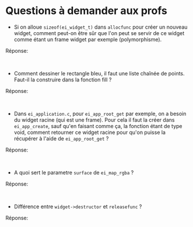 # Questions à demander aux profs

- Si on alloue ``sizeof(ei_widget_t)`` dans ``allocfunc`` pour créer un nouveau widget, comment peut-on être sûr que l'on peut se servir de ce widget comme étant un frame widget par exemple (polymorphisme).

Réponse:

<br>

- Comment dessiner le rectangle bleu, il faut une liste chaînée de points. Faut-il la construire dans la fonction fill ?

Réponse:

<br>

- Dans ``ei_application.c``, pour ``ei_app_root_get`` par exemple, on a besoin du widget racine (qui est une frame). Pour cela il faut la créer dans ``ei_app_create``, sauf qu'en faisant comme ça, la fonction étant de type void, comment retourner ce widget racine pour qu'on puisse la récupérer à l'aide de ``ei_app_root_get`` ?

Réponse:

<br>

- A quoi sert le parametre ``surface`` de ``ei_map_rgba`` ?

Réponse:

<br>

- Différence entre ``widget->destructor`` et  ``releasefunc`` ?

Réponse:

<br>
